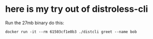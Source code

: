 # here is my try out of distroless-cli

Run the 27mb binary do this:

`docker run -it --rm 61503cf1e0b3 ./distcli greet --name bob`
